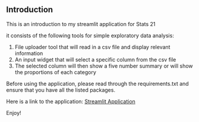 ## Introduction

This is an introduction to my streamlit application for Stats 21

it consists of the following tools for simple exploratory data analysis:

1. File uploader tool that will read in a csv file and display relevant information
2. An input widget that will select a specific column from the csv file
3. The selected column will then show a five number summary or will show the proportions of each category

Before using the application, please read through the requirements.txt and ensure that you have all the listed packages.

Here is a link to the application: [Streamlit Application](https://rialbeel-streamlit-app-app-b8rciw.streamlit.app/)

Enjoy!